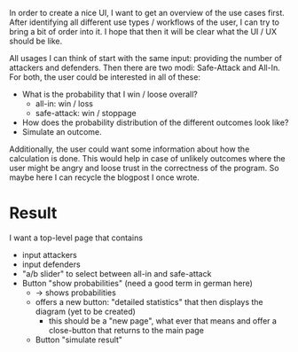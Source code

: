In order to create a nice UI, I want to get an overview of the use cases first. After identifying all different use
types / workflows of the user, I can try to bring a bit of order into it. I hope that then it will be clear what the
UI / UX should be like.

All usages I can think of start with the same input: providing the number of attackers and defenders. Then there are two
modi: Safe-Attack and All-In. For both, the user could be interested in all of these:

* What is the probability that I win / loose overall?
  * all-in: win / loss
  * safe-attack: win / stoppage
* How does the probability distribution of the different outcomes look like?
* Simulate an outcome.

Additionally, the user could want some information about how the calculation is done. This would help in case of
unlikely outcomes where the user might be angry and loose trust in the correctness of the program. So maybe here I can
recycle the blogpost I once wrote.

# Result
I want a top-level page that contains
* input attackers
* input defenders
* "a/b slider" to select between all-in and safe-attack
* Button "show probabilities" (need a good term in german here)
  * -> shows probabilities
  * offers a new button: "detailed statistics" that then displays the diagram (yet to be created) 
    * this should be a "new page", what ever that means and offer a close-button that returns to the main page
  * Button "simulate result"
